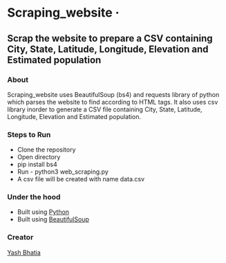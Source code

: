 # Scraping_website &middot;
## Scrap the website to prepare a CSV containing City, State, Latitude, Longitude, Elevation and Estimated population

### About
Scraping_website uses BeautifulSoup (bs4) and requests library of python which parses the website to find according to HTML tags. It also uses csv library inorder to generate a CSV file containing City, State, Latitude, Longitude, Elevation and Estimated population.

### Steps to Run
 - Clone the repository
 - Open directory
 - pip install bs4
 - Run - python3 web_scraping.py
 - A csv file will be created with name data.csv

### Under the hood
 - Built using [Python](https://docs.python.org/3/)
 - Built using [BeautifulSoup](https://pypi.org/project/beautifulsoup4/)

### Creator
[Yash Bhatia](https://github.com/YashBhatia97) 
